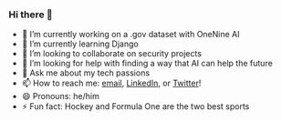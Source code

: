 ### Hi there 👋


- 🔭 I’m currently working on a .gov dataset with OneNine AI
- 🌱 I’m currently learning Django
- 👯 I’m looking to collaborate on security projects
- 🤔 I’m looking for help with finding a way that AI can help the future
- 💬 Ask me about my tech passions
- 📫 How to reach me: [email](dominikkreslo@pm.me), [LinkedIn](https://www.linkedin.com/in/dominikkreslo/), or [Twitter](https://twitter.com/dominikkreslo)!
- 😄 Pronouns: he/him
- ⚡ Fun fact: Hockey and Formula One are the two best sports

